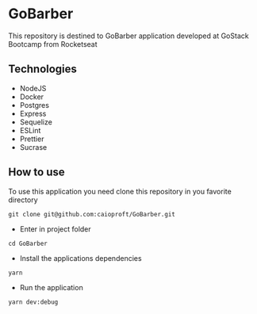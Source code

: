 # GoBarber

This repository is destined to GoBarber application developed at  GoStack Bootcamp from Rocketseat

## Technologies

- NodeJS
- Docker
- Postgres
- Express
- Sequelize
- ESLint
- Prettier
- Sucrase

## How to use

To use this application you need clone this repository in you favorite directory

```
git clone git@github.com:caioproft/GoBarber.git
```

- Enter in project folder
```
cd GoBarber
```

- Install the applications dependencies

```
yarn
```

- Run the application

```
yarn dev:debug
```


